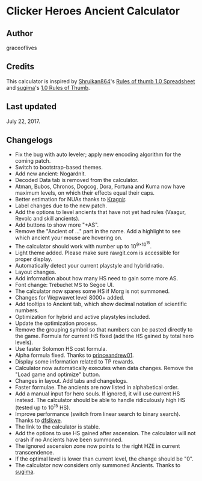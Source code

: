 # Clicker Heroes Ancient Calculator

## Author
graceoflives

## Credits
This calculator is inspired by [Shruikan864](https://www.reddit.com/user/Shruikan864)'s [Rules of thumb 1.0 Spreadsheet](https://www.reddit.com/r/ClickerHeroes/comments/4nox6i/rules_of_thumb_10_spreadsheet/) and [sugima](https://www.reddit.com/user/sugima)'s [1.0 Rules of Thumb](https://www.reddit.com/r/ClickerHeroes/comments/4naohc/math_and_transcendance/).

## Last updated
July 22, 2017.

## Changelogs
* Fix the bug with auto leveler; apply new encoding algorithm for the coming patch.
* Switch to bootstrap-based themes.
* Add new ancient: Nogardnit.
* Decoded Data tab is removed from the calculator.
* Atman, Bubos, Chronos, Dogcog, Dora, Fortuna and Kuma now have maximum levels, on which their effects equal their caps.
* Better estimation for NUAs thanks to [Kragnir](https://www.reddit.com/user/Kragnir).
* Label changes due to the new patch.
* Add the options to level ancients that have not yet had rules (Vaagur, Revolc and skill ancients).
* Add buttons to show more "+AS".
* Remove the "Ancient of ..." part in the name. Add a highlight to see which ancient your mouse are hovering on.
* The calculator should work with number up to 10<sup>9×10<sup>15</sup></sup>.
* Light theme added. Please make sure rawgit.com is accessible for proper display.
* Automatically detect your current playstyle and hybrid ratio.
* Layout changes.
* Add information about how many HS need to gain some more AS.
* Font change: <span style="font-family: 'Trebuchet MS', sans-serif;">Trebuchet MS</span> to Segoe UI.
* The calculator now spares some HS if Morg is not summoned.
* Changes for Wepwawet level 8000+ added.
* Add tooltips to Ancient tab, which show decimal notation of scientific numbers.
* Optimization for hybrid and active playstyles included.
* Update the optimization process.
* Remove the grouping symbol so that numbers can be pasted directly to the game. Formula for current HS fixed (add the HS gained by total hero levels).
* Use faster Solomon HS cost formula.
* Alpha formula fixed. Thanks to [princeandrew01](https://www.reddit.com/user/princeandrew01).
* Display some information related to TP rewards.
* Calculator now automatically executes when data changes. Remove the "Load game and optimize" button.
* Changes in layout. Add tabs and changelogs.
* Faster formulae. The ancients are now listed in alphabetical order.
* Add a manual input for hero souls. If ignored, it will use current HS instead. The calculator should be able to handle ridiculously high HS (tested up to 10<sup>15</sup> HS).
* Improve performance (switch from linear search to binary search). Thanks to [dfslkwe](https://www.reddit.com/user/dfslkwe).
* The link to the calculator is stable.
* Add the options to use HS gained after ascension. The calculator will not crash if no Ancients have been summoned.
* The ignored ascension zone now points to the right HZE in current transcendence.
* If the optimal level is lower than current level, the change should be "0".
* The calculator now considers only summoned Ancients. Thanks to [sugima](https://www.reddit.com/user/sugima).
